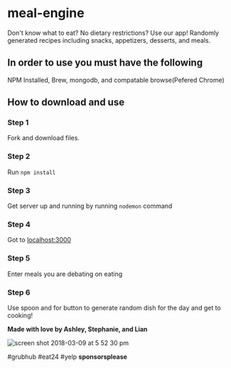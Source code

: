 # meal-engine

Don't know what to eat? No dietary restrictions? Use our app! Randomly generated recipes including snacks, appetizers, desserts, and meals.

## In order to use you must have the following
NPM Installed, Brew, mongodb, and compatable browse(Pefered Chrome)

## How to download and use

### Step 1
Fork and download files.

### Step 2
Run `npm install`

### Step 3
Get server up and running by running `nodemon` command

### Step 4

Got to <u>localhost:3000</u>

### Step 5

Enter meals you are debating on eating 

### Step 6

Use spoon and for button to generate random dish for the day and get to cooking!


**Made with love by Ashley, Stephanie, and Lian**

![screen shot 2018-03-09 at 5 52 30 pm](https://user-images.githubusercontent.com/22802127/37322016-76c9b2b0-2638-11e8-895c-336ca31cee13.png)


#grubhub #eat24 #yelp **sponsorsplease**


